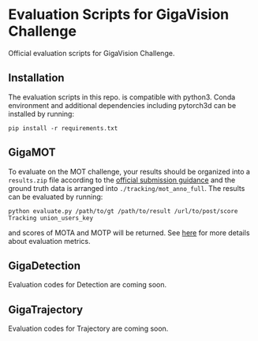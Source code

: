 # Evaluation Scripts for GigaVision Challenge
Official evaluation scripts for GigaVision Challenge. 

## Installation
The evaluation scripts in this repo. is compatible with python3. Conda environment and additional dependencies including pytorch3d can be installed by running:

`pip install -r requirements.txt`

## GigaMOT
To evaluate on the MOT challenge, your results should be organized into a `results.zip` file according to the [official submission guidance](https://www.gigavision.cn/other/page?page=f6cdadbba43645a2a64d1ccfcccbbba5&anchor=results&from=Tracking) and the ground truth data is arranged into `./tracking/mot_anno_full`. The results can be evaluated by running:

`python evaluate.py /path/to/gt /path/to/result /url/to/post/score Tracking union_users_key`

and scores of MOTA and MOTP will be returned. See [here](https://www.gigavision.cn/other/page?page=f6cdadbba43645a2a64d1ccfcccbbba5&anchor=evaluation&from=Tracking) for more details about evaluation metrics.

## GigaDetection
Evaluation codes for Detection are coming soon.

## GigaTrajectory
Evaluation codes for Trajectory are coming soon.

